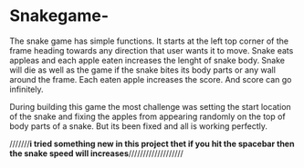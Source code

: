 # Snakegame-
The snake game has simple functions. It starts at the left top corner of the frame heading towards any direction that user wants it to move. Snake eats appleas and each apple eaten increases the lenght of snake body. Snake will die as well as the game if the snake bites its body parts or any wall around the frame. Each eaten apple increases the score. And score can go infinitely.

During building this game the most challenge was setting the start location of the snake and fixing the apples from appearing randomly on the top of body parts of a snake. But its been fixed and all is working perfectly.

///////**i tried something new in this project thet if you hit the spacebar then the snake speed will increases**///////////////////

